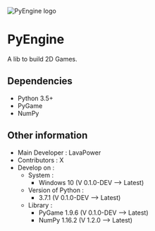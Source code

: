 ![PyEngine logo](Logo.png "PyEngine logo")

# PyEngine

A lib to build 2D Games.

## Dependencies

- Python 3.5+
- PyGame
- NumPy

## Other information

- Main Developer : LavaPower
- Contributors : X
- Develop on :
  - System :
    - Windows 10 (V 0.1.0-DEV --> Latest)
  - Version of Python :
    - 3.7.1 (V 0.1.0-DEV --> Latest)
  - Library :
    - PyGame 1.9.6 (V 0.1.0-DEV --> Latest)
    - NumPy 1.16.2 (V 1.2.0 --> Latest)